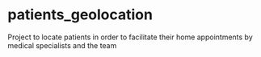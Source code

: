 # patients_geolocation
Project to locate patients in order to facilitate their home appointments by medical specialists and the team

